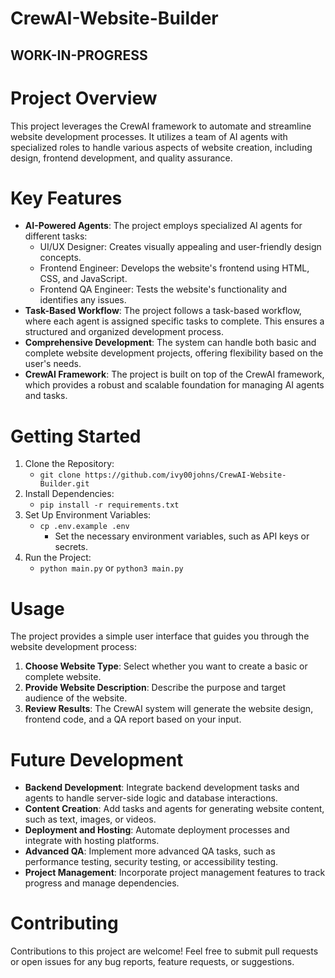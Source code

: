 # CrewAI-Website-Builder
## WORK-IN-PROGRESS

# Project Overview
This project leverages the CrewAI framework to automate and streamline website development processes. It utilizes a team of AI agents with specialized roles to handle various aspects of website creation, including design, frontend development, and quality assurance.

# Key Features
* **AI-Powered Agents**: The project employs specialized AI agents for different tasks:
	* UI/UX Designer: Creates visually appealing and user-friendly design concepts.
	* Frontend Engineer: Develops the website's frontend using HTML, CSS, and JavaScript.
	* Frontend QA Engineer: Tests the website's functionality and identifies any issues.
* **Task-Based Workflow**: The project follows a task-based workflow, where each agent is assigned specific tasks to complete. This ensures a structured and organized development process.
* **Comprehensive Development**: The system can handle both basic and complete website development projects, offering flexibility based on the user's needs.
* **CrewAI Framework**: The project is built on top of the CrewAI framework, which provides a robust and scalable foundation for managing AI agents and tasks.

# Getting Started
1. Clone the Repository:
	* `git clone https://github.com/ivy00johns/CrewAI-Website-Builder.git`
2. Install Dependencies:
	* `pip install -r requirements.txt`
3. Set Up Environment Variables:
	* `cp .env.example .env`
		* Set the necessary environment variables, such as API keys or secrets.
4. Run the Project:
	* `python main.py` or `python3 main.py`

# Usage
The project provides a simple user interface that guides you through the website development process:
1. **Choose Website Type**: Select whether you want to create a basic or complete website.
2. **Provide Website Description**: Describe the purpose and target audience of the website.
3. **Review Results**: The CrewAI system will generate the website design, frontend code, and a QA report based on your input.

# Future Development
* **Backend Development**: Integrate backend development tasks and agents to handle server-side logic and database interactions.
* **Content Creation**: Add tasks and agents for generating website content, such as text, images, or videos.
* **Deployment and Hosting**: Automate deployment processes and integrate with hosting platforms.
* **Advanced QA**: Implement more advanced QA tasks, such as performance testing, security testing, or accessibility testing.
* **Project Management**: Incorporate project management features to track progress and manage dependencies.

# Contributing
Contributions to this project are welcome! Feel free to submit pull requests or open issues for any bug reports, feature requests, or suggestions.
